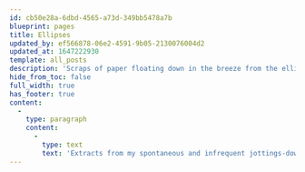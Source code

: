 ```yaml
---
id: cb50e28a-6dbd-4565-a73d-349bb5478a7b
blueprint: pages
title: Ellipses
updated_by: ef566878-06e2-4591-9b05-2130076004d2
updated_at: 1647222930
template: all_posts
description: 'Scraps of paper floating down in the breeze from the elliptical trees.'
hide_from_toc: false
full_width: true
has_footer: true
content:
  -
    type: paragraph
    content:
      -
        type: text
        text: 'Extracts from my spontaneous and infrequent jottings-down, heavily edited. Since the original context that motivated their composition has elided, one may imagine them bracketed by ellipses.'
---
```


